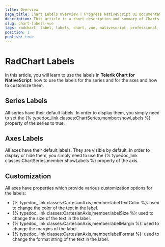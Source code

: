 ```yaml
---
title: Overview
page_title: Chart Labels Overview | Progress NativeScript UI Documentation
description: This article is a short description and summary of Charts labels features.
slug: chart-labels-vue
tags: radchart, label, labels, chart, vue, nativescript, professional, ui
position: 1
publish: true
---
```


# RadChart Labels

In this article, you will learn to use the labels in **Telerik Chart for NativeScript**: how to use the labels for the series and for the axes and how to customize them.

## Series Labels

All series have their default labels. In order to display them, you simply need to set the {% typedoc_link classes:ChartSeries,member:showLabels %} property of the series to true.

## Axes Labels

All axes have their default labels. They are visible by default. In order to display or hide them, you simply need to use the {% typedoc_link classes:ChartSeries,member:showLabels %} property of the axis.

## Customization

All axes have properties which provide various customization options for the labels:

* {% typedoc_link classes:CartesianAxis,member:labelTextColor %}: used to change the color of the text in the label.
* {% typedoc_link classes:CartesianAxis,member:labelSize %}: used to change the size of the text in the label.
* {% typedoc_link classes:CartesianAxis,member:labelMargin %}: used to change the margins of the label.
* {% typedoc_link classes:CartesianAxis,member:labelFormat %}: used to change the format string of the text in the label.
